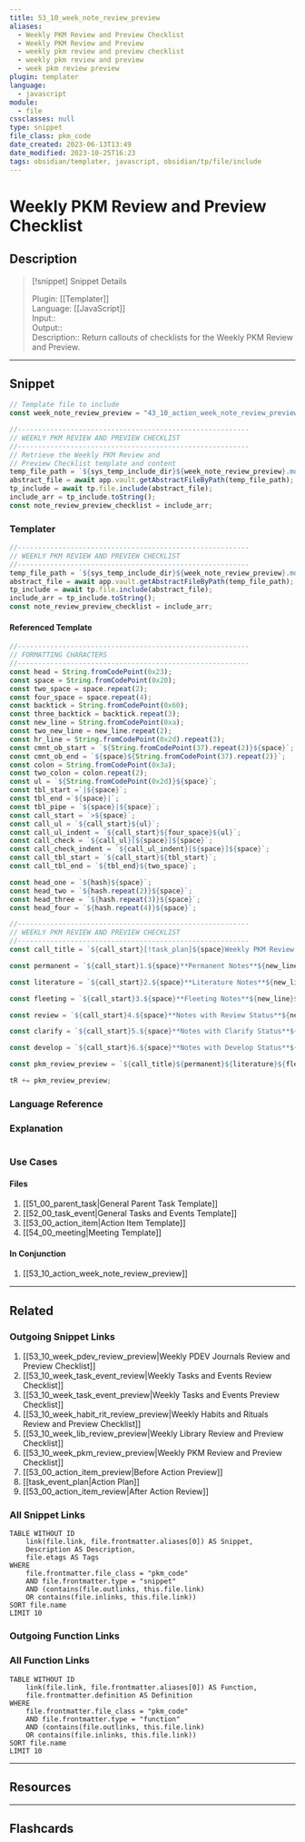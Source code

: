 ```yaml
---
title: 53_10_week_note_review_preview
aliases:
  - Weekly PKM Review and Preview Checklist
  - Weekly PKM Review and Preview
  - weekly pkm review and preview checklist
  - weekly pkm review and preview
  - week pkm review preview
plugin: templater
language:
  - javascript
module:
  - file
cssclasses: null
type: snippet
file_class: pkm_code
date_created: 2023-06-13T13:49
date_modified: 2023-10-25T16:23
tags: obsidian/templater, javascript, obsidian/tp/file/include
---
```

# Weekly PKM Review and Preview Checklist

## Description

> [!snippet] Snippet Details
>  
> Plugin: [[Templater]]  
> Language: [[JavaScript]]  
> Input::  
> Output::  
> Description:: Return callouts of checklists for the Weekly PKM Review and Preview.

---

## Snippet

<!-- Add the full code including explanatory comments  -->

```javascript
// Template file to include 
const week_note_review_preview = "43_10_action_week_note_review_preview";

//---------------------------------------------------------  
// WEEKLY PKM REVIEW AND PREVIEW CHECKLIST
//---------------------------------------------------------
// Retrieve the Weekly PKM Review and 
// Preview Checklist template and content
temp_file_path = `${sys_temp_include_dir}${week_note_review_preview}.md`;
abstract_file = await app.vault.getAbstractFileByPath(temp_file_path);
tp_include = await tp.file.include(abstract_file);
include_arr = tp_include.toString();
const note_review_preview_checklist = include_arr;
```

### Templater

<!-- Add the full code excluding explanatory comments  -->

```javascript
//---------------------------------------------------------  
// WEEKLY PKM REVIEW AND PREVIEW CHECKLIST
//---------------------------------------------------------
temp_file_path = `${sys_temp_include_dir}${week_note_review_preview}.md`;
abstract_file = await app.vault.getAbstractFileByPath(temp_file_path);
tp_include = await tp.file.include(abstract_file);
include_arr = tp_include.toString();
const note_review_preview_checklist = include_arr;
```

#### Referenced Template

```javascript
//---------------------------------------------------------
// FORMATTING CHARACTERS
//---------------------------------------------------------
const head = String.fromCodePoint(0x23);
const space = String.fromCodePoint(0x20);
const two_space = space.repeat(2);
const four_space = space.repeat(4);
const backtick = String.fromCodePoint(0x60);
const three_backtick = backtick.repeat(3);
const new_line = String.fromCodePoint(0xa);
const two_new_line = new_line.repeat(2);
const hr_line = String.fromCodePoint(0x2d).repeat(3);
const cmnt_ob_start = `${String.fromCodePoint(37).repeat(2)}${space}`;
const cmnt_ob_end = `${space}${String.fromCodePoint(37).repeat(2)}`;
const colon = String.fromCodePoint(0x3a);
const two_colon = colon.repeat(2);
const ul = `${String.fromCodePoint(0x2d)}${space}`;
const tbl_start =`|${space}`;
const tbl_end =`${space}|`;
const tbl_pipe = `${space}|${space}`;
const call_start = `>${space}`;
const call_ul = `${call_start}${ul}`;
const call_ul_indent = `${call_start}${four_space}${ul}`;
const call_check = `${call_ul}[${space}]${space}`;
const call_check_indent = `${call_ul_indent}[${space}]${space}`;
const call_tbl_start = `${call_start}${tbl_start}`;
const call_tbl_end = `${tbl_end}${two_space}`;

const head_one = `${hash}${space}`;
const head_two = `${hash.repeat(2)}${space}`;
const head_three = `${hash.repeat(3)}${space}`;
const head_four = `${hash.repeat(4)}${space}`;

//---------------------------------------------------------
// WEEKLY PKM REVIEW AND PREVIEW CHECKLIST
//---------------------------------------------------------
const call_title = `${call_start}[!task_plan]${space}Weekly PKM Review and Preview Plan${new_line}${call_start}${new_line}`;

const permanent = `${call_start}1.${space}**Permanent Notes**${new_line}${call_check_indent}Review last week's permanent notes.${new_line}${call_check_indent}Indicate notes with content about which I want to learn more.${new_line}${call_check_indent}Create tasks for learning more about topics in select permanent notes.${new_line}${call_start}${new_line}`;

const literature = `${call_start}2.${space}**Literature Notes**${new_line}${call_check_indent}Review last week's literature notes.${new_line}${call_check_indent}Determine which notes to develop into permanent notes.${new_line}${call_check_indent}Create tasks for developing literature notes.${new_line}${call_start}${new_line}`;

const fleeting = `${call_start}3.${space}**Fleeting Notes**${new_line}${call_check_indent}Review last week's permanent notes.${new_line}${call_check_indent}Determine which notes to develop into permanent notes.${new_line}${call_check_indent}Create tasks for developing select fleeting notes.${new_line}${call_start}${new_line}`;

const review = `${call_start}4.${space}**Notes with Review Status**${new_line}${call_check_indent}Review notes with review status.${new_line}${call_check_indent}Determine new note status.${new_line}${call_start}${new_line}`;

const clarify = `${call_start}5.${space}**Notes with Clarify Status**${new_line}${call_check_indent}Review notes with clarify status.${new_line}${call_check_indent}Clarify the note and/or change the note status.${new_line}${call_start}${new_line}`;

const develop = `${call_start}6.${space}**Notes with Develop Status**${new_line}${call_check_indent}Review notes with develop status.${new_line}${call_check_indent}Develop the note and/or change the note status.`;

const pkm_review_preview = `${call_title}${permanent}${literature}${fleeting}${review}${clarify}${develop}`;

tR += pkm_review_preview;
```

### Language Reference

<!-- Recreate the code with links to files  -->

### Explanation

```javascript

```

### Use Cases

#### Files

<!-- Files containing the snippet  -->

1. [[51_00_parent_task|General Parent Task Template]]
2. [[52_00_task_event|General Tasks and Events Template]]
3. [[53_00_action_item|Action Item Template]]
4. [[54_00_meeting|Meeting Template]]

#### In Conjunction

<!-- Snippets used together with this snippet  -->

1. [[53_10_action_week_note_review_preview]]

---

## Related

### Outgoing Snippet Links

<!-- Link related snippet here -->

1. [[53_10_week_pdev_review_preview|Weekly PDEV Journals Review and Preview Checklist]]
2. [[53_10_week_task_event_review|Weekly Tasks and Events Review Checklist]]
3. [[53_10_week_task_event_preview|Weekly Tasks and Events Preview Checklist]]
4. [[53_10_week_habit_rit_review_preview|Weekly Habits and Rituals Review and Preview Checklist]]
5. [[53_10_week_lib_review_preview|Weekly Library Review and Preview Checklist]]
6. [[53_10_week_pkm_review_preview|Weekly PKM Review and Preview Checklist]]
7. [[53_00_action_item_preview|Before Action Preview]]
8. [[task_event_plan|Action Plan]]
9. [[53_00_action_item_review|After Action Review]]

### All Snippet Links

<!-- Query limit 10  -->

```dataview
TABLE WITHOUT ID
	link(file.link, file.frontmatter.aliases[0]) AS Snippet,
	Description AS Description,
	file.etags AS Tags
WHERE 
	file.frontmatter.file_class = "pkm_code"
	AND file.frontmatter.type = "snippet"
	AND (contains(file.outlinks, this.file.link)
	OR contains(file.inlinks, this.file.link))
SORT file.name
LIMIT 10
```

### Outgoing Function Links

<!-- Link related functions here -->

### All Function Links

<!-- Query limit 10  -->

```dataview
TABLE WITHOUT ID
	link(file.link, file.frontmatter.aliases[0]) AS Function,
	file.frontmatter.definition AS Definition
WHERE 
	file.frontmatter.file_class = "pkm_code"
	AND file.frontmatter.type = "function"
	AND (contains(file.outlinks, this.file.link)
	OR contains(file.inlinks, this.file.link))
SORT file.name
LIMIT 10
```

---

## Resources

---

## Flashcards
